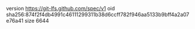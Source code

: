 version https://git-lfs.github.com/spec/v1
oid sha256:874f2f4db4991c46111299311b38d6ccff782f946aa5133b9bff4a2a07e76a41
size 6644
